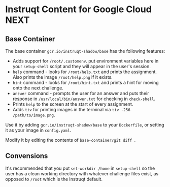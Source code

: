 # Instruqt Content for Google Cloud NEXT

## Base Container

The base container `gcr.io/instruqt-shadow/base` has the following features:

 * Adds support for `/root/.customenv`. put environment variables here in your `setup-shell` script and they will appear in the user's session.
 * `help` command - looks for `/root/help.txt` and prints the assignment. Also prints the image `/root/help.png` if it exists.
 * `hint` command - looks for `/root/hint.txt` and prints a hint for moving onto the next challenge. 
 * `answer` command - prompts the user for an answer and puts their response in `/usr/local/bin/answer.txt` for checking in `check-shell`.
 * Prints `help` to the screen at the start of every assignment.
 * Adds `tiv` for printing images in the terminal via `tiv -256 /path/to/image.png`.

Use it by adding `gcr.io/instruqt-shadow/base` to your `Dockerfile`, or setting it as your image in `config.yaml`.

Modify it by editing the contents of `base-container/git diff `.

## Convensions

It's recommended that you put `set-workdir /home` in `setup-shell` so the user has a clean working directory with whatever challenge files exist,
as opposed to `/root` which is the Instruqt default.
